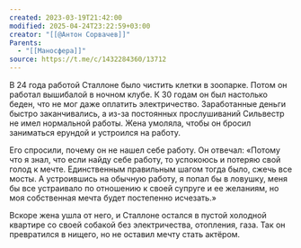 ```yaml
---
created: 2023-03-19T21:42:00
modified: 2025-04-24T23:22:59+03:00
creator: "[[@Антон Сорвачев]]"
Parents:
  - "[[Маносфера]]"
source: https://t.me/c/1432284360/13712
---
```


В 24 года работой Сталлоне было чистить клетки в зоопарке. Потом он работал вышибалой в ночном клубе. К 30 годам он был настолько беден, что не мог даже оплатить электричество. 
Заработанные деньги быстро заканчивались, а из-за постоянных прослушиваний Сильвестр не имел нормальной работы. Жена умоляла, чтобы он бросил заниматься ерундой и устроился на работу. 
 
Его спросили, почему он не нашел себе работу. Он отвечал: «Потому что я знал, что если найду себе работу, то успокоюсь и потеряю свой голод к мечте. 
Единственным правильным шагом тогда было, сжечь все мосты. А устроившись на обычную работу, я попал бы в ловушку, меня бы все устраивало по отношению к своей супруге и ее желаниям, но моя собственная мечта будет постепенно исчезать.» 
 
Вскоре жена ушла от него, и Сталлоне остался в пустой холодной квартире со своей собакой без электричества, отопления, газа. Так он превратился в нищего, но не оставил мечту стать актёром.
